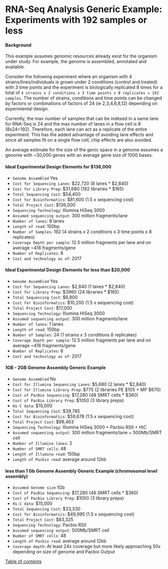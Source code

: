 # **RNA-Seq Analysis Generic Example:** Experiments with 192 samples or less

#### Background
 This example assumes genomic resources already exist for the organism under study.  For example, the genome is assembled, annotated and available.  

 Consider the following experiment where an organism with 4 strains/lines/individuals is grown under 2 conditions (control and treated) with 3 time points and the experiment is biologically replicated 8 times for a total of ```4 strains x 2 conditions x 3 time points x 8 replicates = 192 samples```.  The number of strains, conditions and time points can be changed by factors or combinations of factors of 24 (ie 2,3,4,6,8,12) depending on experimental design.

 Currently, the max number of samples that can be indexed in a same lane for RNA-Seq is 24 and the max number of lanes in a flow cell is 8 (8x24=192). Therefore, each lane can act as a replicate of the entire experiment.  This has the added advantage of avoiding lane effects and since all samples fit on a single flow cell, chip effects are also avoided.

An average estimate for the size of the genic space in a genome  assumes a genome with ~30,000 genes with an average gene size of 1000 bases.  

#### Ideal Experimental Design Elements for $136,000
* ```Genome Assembled``` Yes
* ```Cost for Sequencing Lanes```: $22,720  (8 lanes * $2,840)
* ```Cost for Library Prep```: $31,680 (192 libraries * $165)
* ```Total Sequencing Cost```: $54,400
* ```Cost for Bioinformatics```: $81,600 (1.5 x sequencing cost)
* ```Total Project Cost```: $136,000
* ```Sequencing Technology```: Illumina HiSeq 3000
* ```Assumed sequencing output```: 300 million fragments/lane
* ```Number of lanes```: 8 lanes
* ```Length of read```: 150bp
* ```Number of Samples```: 192 (4 strains x 2 conditions x 3 time points x 8 replicates)
* ```Coverage Depth per sample```: 12.5 million fragments per lane and on average ~416 fragments/gene
* ```Number of Replicates```: 8
* ```Cost and technology as of```:  2017

#### Ideal Experimental Design Elements for less than $20,000
* ```Genome Assembled``` Yes
* ```Cost for Sequencing Lanes```: $2,840  (1 lanes * $2,840)
* ```Cost for Library Prep```: $3960 (24 libraries * $165)
* ```Total Sequencing Cost```: $6,800
* ```Cost for Bioinformatics```: $10,200 (1.5 x sequencing cost)
* ```Total Project Cost```: $17,000
* ```Sequencing Technology```: Illumina HiSeq 3000
* ```Assumed sequencing output```: 300 million fragments/lane
* ```Number of lanes```: 1 lanes
* ```Length of read```: 150bp
* ```Number of Samples```: 24 (1 strains x 3 conditions  8 replicates)
* ```Coverage Depth per sample```: 12.5 million fragments per lane and on average ~416 fragments/gene
* ```Number of Replicates```: 8
* ```Cost and technology as of```:  2017

#### 1GB - 2GB Genome Assembly Generic Example
* ```Genome Assembled``` No
* ```Cost for Illumina Sequencing Lanes```: $5,680  (2 lanes * $2,840)
* ```Cost for Illumina Library Prep```: $775 (2 libraries PE $105 + MP $670)
* ```Cost of PacBio Sequencing```: $17,280 (48 SMRT cells * $360)
* ```Cost of PacBio Library Prep```: $1050 (3 library preps)
* ```Hi-C data```: $15,000
* ```Total Sequencing Cost```: $39,785
* ```Cost for Bioinformatics```: $59,678 (1.5 x sequencing cost)
* ```Total Project Cost```: $99,463
* ```Sequencing Technology```: Illumina HiSeq 3000 + Pacbio RSII + HiC
* ```Assumed sequencing output```: 300 million fragments/lane + 500Mb/SMRT cell
* ```Number of Illumina lanes```: 2
* ```Number of SMRT cells```: 48
* ```Length of Illumina read```: 150bp
* ```Length of Pacbio read```: average around 12kb

#### less than 1 Gb Genome Assembly Generic Example (chromosomal level assembly)
* ```Assumed Genome size``` 1Gb
* ```Cost of PacBio Sequencing```: $17,280 (48 SMRT cells * $360)
* ```Cost of PacBio Library Prep```: $1050 (3 library preps)
* ```Hi-C data```: $15,000
* ```Total Sequencing Cost```: $33,330
* ```Cost for Bioinformatics```: $49,995 (1.5 x sequencing cost)
* ```Total Project Cost```: $83,325
* ```Sequencing Technology```: Pacbio RSII
* ```Assumed sequencing output```: 500Mb/SMRT cell
* ```Number of SMRT cells```: 48
* ```Length of Pacbio read```: average around 12kb
* ```Coverage depth```: At least 24x coverage but more likely approaching 50x depending on size of genome and Pacbio Output


[Table of contents](https://isugenomics.github.io/bioinformatics-workbook/)
